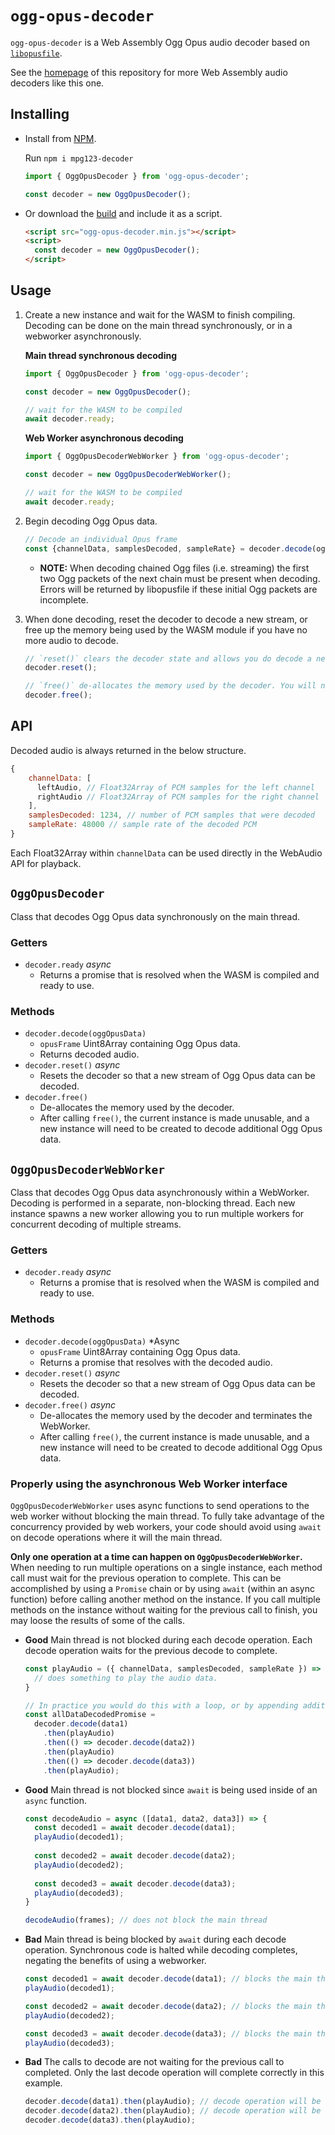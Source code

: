 # `ogg-opus-decoder`

`ogg-opus-decoder` is a Web Assembly Ogg Opus audio decoder based on [`libopusfile`](https://github.com/xiph/opusfile).

See the [homepage](https://github.com/eshaz/wasm-audio-decoders) of this repository for more Web Assembly audio decoders like this one.

## Installing
* Install from [NPM](https://www.npmjs.com/package/ogg-opus-decoder).

  Run `npm i mpg123-decoder`

  ```javascript
  import { OggOpusDecoder } from 'ogg-opus-decoder';

  const decoder = new OggOpusDecoder();
  ```
 
* Or download the [build](https://github.com/eshaz/wasm-audio-decoders/tree/master/src/ogg-opus-decoder/dist) and include it as a script.
  ```html
  <script src="ogg-opus-decoder.min.js"></script>
  <script>
    const decoder = new OggOpusDecoder();
  </script>
  ```

## Usage

1. Create a new instance and wait for the WASM to finish compiling. Decoding can be done on the main thread synchronously, or in a webworker asynchronously.

   **Main thread synchronous decoding**
   ```javascript
   import { OggOpusDecoder } from 'ogg-opus-decoder';

   const decoder = new OggOpusDecoder();

   // wait for the WASM to be compiled
   await decoder.ready;
   ```

   **Web Worker asynchronous decoding**
   ```javascript
   import { OggOpusDecoderWebWorker } from 'ogg-opus-decoder';

   const decoder = new OggOpusDecoderWebWorker();

   // wait for the WASM to be compiled
   await decoder.ready;
   ```

1. Begin decoding Ogg Opus data.

   ```javascript  
   // Decode an individual Opus frame
   const {channelData, samplesDecoded, sampleRate} = decoder.decode(oggOpusData);
   ```

   * **NOTE:** When decoding chained Ogg files (i.e. streaming) the first two Ogg packets of the next chain must be present when decoding. Errors will be returned by libopusfile if these initial Ogg packets are incomplete. 

1. When done decoding, reset the decoder to decode a new stream, or free up the memory being used by the WASM module if you have no more audio to decode. 

   ```javascript
   // `reset()` clears the decoder state and allows you do decode a new stream of Ogg Opus data.
   decoder.reset();

   // `free()` de-allocates the memory used by the decoder. You will need to create a new instance after calling `free()` to start decoding again.
   decoder.free();
   ```

## API

Decoded audio is always returned in the below structure.

```javascript
{
    channelData: [
      leftAudio, // Float32Array of PCM samples for the left channel
      rightAudio // Float32Array of PCM samples for the right channel
    ],
    samplesDecoded: 1234, // number of PCM samples that were decoded
    sampleRate: 48000 // sample rate of the decoded PCM
}
```

Each Float32Array within `channelData` can be used directly in the WebAudio API for playback.

## `OggOpusDecoder`

Class that decodes Ogg Opus data synchronously on the main thread.

### Getters
* `decoder.ready` *async*
  * Returns a promise that is resolved when the WASM is compiled and ready to use.

### Methods

* `decoder.decode(oggOpusData)`
  * `opusFrame` Uint8Array containing Ogg Opus data.
  * Returns decoded audio.
* `decoder.reset()` *async*
  * Resets the decoder so that a new stream of Ogg Opus data can be decoded.
* `decoder.free()`
  * De-allocates the memory used by the decoder.
  * After calling `free()`, the current instance is made unusable, and a new instance will need to be created to decode additional Ogg Opus data.

## `OggOpusDecoderWebWorker`

Class that decodes Ogg Opus data asynchronously within a WebWorker. Decoding is performed in a separate, non-blocking thread. Each new instance spawns a new worker allowing you to run multiple workers for concurrent decoding of multiple streams.

### Getters
* `decoder.ready` *async*
  * Returns a promise that is resolved when the WASM is compiled and ready to use.

### Methods

* `decoder.decode(oggOpusData)` *Async
  * `opusFrame` Uint8Array containing Ogg Opus data.
  * Returns a promise that resolves with the decoded audio.
* `decoder.reset()` *async*
  * Resets the decoder so that a new stream of Ogg Opus data can be decoded.
* `decoder.free()` *async*
  * De-allocates the memory used by the decoder and terminates the WebWorker.
  * After calling `free()`, the current instance is made unusable, and a new instance will need to be created to decode additional Ogg Opus data.

### Properly using the asynchronous Web Worker interface

`OggOpusDecoderWebWorker` uses async functions to send operations to the web worker without blocking the main thread. To fully take advantage of the concurrency provided by web workers, your code should avoid using `await` on decode operations where it will the main thread.

**Only one operation at a time can happen on `OggOpusDecoderWebWorker`.**
When needing to run multiple operations on a single instance, each method call must wait for the previous operation to complete. This can be accomplished by using a `Promise` chain or by using `await` (within an async function) before calling another method on the instance. If you call multiple methods on the instance without waiting for the previous call to finish, you may loose the results of some of the calls.

  * **Good** Main thread is not blocked during each decode operation. Each decode operation waits for the previous decode to complete.
    ```javascript
    const playAudio = ({ channelData, samplesDecoded, sampleRate }) => {
      // does something to play the audio data.
    }

    // In practice you would do this with a loop, or by appending additional `.then` calls to an existing promise.
    const allDataDecodedPromise = 
      decoder.decode(data1)
        .then(playAudio)
        .then(() => decoder.decode(data2))
        .then(playAudio)
        .then(() => decoder.decode(data3))
        .then(playAudio);
    ```
  * **Good** Main thread is not blocked since `await` is being used inside of an `async` function.
    ```javascript
    const decodeAudio = async ([data1, data2, data3]) => {
      const decoded1 = await decoder.decode(data1);
      playAudio(decoded1);
  
      const decoded2 = await decoder.decode(data2);
      playAudio(decoded2);
  
      const decoded3 = await decoder.decode(data3);
      playAudio(decoded3);
    }

    decodeAudio(frames); // does not block the main thread
    ```
  * **Bad** Main thread is being blocked by `await` during each decode operation. Synchronous code is halted while decoding completes, negating the benefits of using a webworker.
    ```javascript
    const decoded1 = await decoder.decode(data1); // blocks the main thread
    playAudio(decoded1);

    const decoded2 = await decoder.decode(data2); // blocks the main thread
    playAudio(decoded2);

    const decoded3 = await decoder.decode(data3); // blocks the main thread
    playAudio(decoded3);
    ```
  * **Bad** The calls to decode are not waiting for the previous call to completed. Only the last decode operation will complete correctly in this example.
    ```javascript
    decoder.decode(data1).then(playAudio); // decode operation will be skipped
    decoder.decode(data2).then(playAudio); // decode operation will be skipped
    decoder.decode(data3).then(playAudio);
    ```
    
